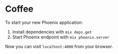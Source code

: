 # Coffee

To start your new Phoenix application:

1. Install dependencies with `mix deps.get`
2. Start Phoenix endpoint with `mix phoenix.server`

Now you can visit `localhost:4000` from your browser.
